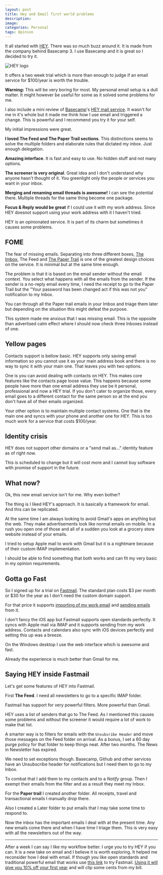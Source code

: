 ```yaml
---
layout: post
title: Hey and Email first world problems
description: 
image: 
categories: Personal
tags: Opinion
---
```


It all started with [HEY](https://hey.com). There was so much buzz around it. It is made from the company behind Basecamp 3. I use Basecamp and it is great so I decided to try it.

<img src="/images/{{ page.slug }}/hey-logo.png" alt="HEY logo" style="max-width: 10.5em">

It offers a two week trial which is more than enough to judge if an email service for $100/year is worth the trouble. 

<!--more-->

<div class="postit-note centered">
<p><strong>Warning:</strong> This will be very boring for most. My personal email setup is a dull matter. It might however be useful for some as it solved some problems for me.</p>
<p>I also include a mini review of <a href="https://basecamp.com">Basecamp</a>'s <a href="https://hey.com">HEY mail service</a>. It wasn't for me in it's whole but it made me think how I use email and triggered a change. This is powerful and I recommend you try it for your self.</p> 
</div>

My initial impressions were great. 

**I loved The Feed and The Paper Trail sections**. This distinctions seems to solve the multiple folders and elaborate rules that dictated my inbox. Just enough delegation.

**Amazing interface**. It is fast and easy to use. No hidden stuff and not many options.

**The screener is very original**. Great idea and I don't understand why anyone hasn't thought of it. You greenlight only the people or services you want in your inbox.

**Merging and renaming email threads is awesome!** I can see the potential there. Multiple threads for the same thing become one package.

**Focus & Reply would be great** if I could use it with my work address. Since HEY doesnot support using your work address with it I haven't tried.

HEY is an opinionated service. It is part of its charm but sometimes it causes some problems.

## FOME

The fear of missing emails. Separating into three different boxes, [The Imbox](https://hey.com/features/the-imbox/), The Feed and [The Paper Trail](https://hey.com/features/paper-trail/) is one of the greatest design choices on the service. It is minimal but at the same time enough.

The problem is that it is based on the email sender without the email context. You select what happens with all the emails from the sender. If the sender is a no-reply email every time, I need the receipt to go to the Paper Trail but the "Your password has been changed act if this was not you" notification to my Inbox.

You can through all the Paper trail emails in your Imbox and triage them later but depending on the situation this might defeat the purpose. 

This system made me anxious that I was missing email. This is the opposite than advertised calm effect where I should now check three Inboxes instead of one.

## Yellow pages

Contacts support is bellow basic. HEY supports only saving email information so you cannot use it as your main address book and there is no way to sync it with your main one. That leaves you with two options.

One is you can avoid dealing with contacts on HEY. This makes core features like the contacts page loose value. This happens because some people have more than one email address they use be it personal, professional and now a HEY trial. If you don't cater to organize those, every email goes to a different contact for the same person so at the end you don't have all of their emails organized.

Your other option is to maintain multiple contact systems. One that is the main one and syncs with your phone and another one for HEY. This is too much work for a service that costs $100/year.

## Identity crisis

HEY does not support other domains or a "send mail as..." identity feature as of right now. 

This is scheduled to change but it will cost more and I cannot buy software with promise of support in the future. 

## What now?

Ok, this new email service isn't for me. Why even bother?

The thing is I liked HEY's approach. It is basically a framework for email. And this can be replicated.

At the same time I am always looking to avoid Gmail's apps on anything but the web. They make  advertisements look like normal emails on mobile. In a rush you open one of those and all of a sudden you look at a grocery store website instead of your emails. 

I tried to setup Apple mail to work with Gmail but it is a nightmare because of their custom IMAP implementation.

I should be able to find something that both works and can fit my very basic in my opinion requirements.

## Gotta go Fast

So I signed up for a trial on [Fastmail](https://ref.fm/u24239032). The standard plan costs $3 per month or $30 for the year as I don't need the custom domain support.

For that price it supports [importing of my work email](https://www.fastmail.com/help/receive/fetchotheremail.html) and [sending emails](https://www.fastmail.com/help/send/identities.html) from it.

I don't fancy the iOS app but Fastmail supports open standards perfectly. It syncs with Apple mail via IMAP and it supports sending from my work address. Contacts and calendars also sync with iOS devices perfectly and setting this up was a breeze.

On the Windows desktop I use the web interface which is awesome and fast.

Already the experience is much better than Gmail for me.

## Saying HEY inside Fastmail

Let's get some features of HEY into Fastmail.

First **The Feed**. I need all newsletters to go to a specific IMAP folder. 

Fastmail has support for very powerful filters. More powerful than Gmail.

HEY uses a list of senders that go to The Feed. As I mentioned this causes some problems and without the screener it would require a lot of work to make that list.

A smarter way is to filters for emails with the `Unsubsribe Header` and move those messages on the Feed folder on arrival. As a bonus, I set a 60 day purge policy for that folder to keep things neat. After two months. The News in Newsletter has expired.

We need to set exceptions though. Basecamp, Github and other services have an Unsubscribe header for notifications but I need them to go to my Inbox.

To combat that I add them to my contacts and to a *Notify* group. Then I exempt their emails from the filter and as a result they meet my Inbox.

For the **Paper trail** I created another folder. All receipts, travel and transactional emails I manually drop there.  

Also I created a Later folder to put emails that I may take some time to respond to. 

Now the inbox has the important emails I deal with at the present time. Any new emails come there and when I have time I triage them. This is very easy with all the newsletters out of the way. 

---

After a week I can say I like my workflow better. I urge you to try HEY if you can. It is a new take on email and I believe it is worth exploring. It helped me reconsider how I deal with email. If though you like open standards and traditional powerful email that works use [this link](https://ref.fm/u24239032) to try Fastmail. [Using it will give you 10% off your first year](https://ref.fm/u24239032) and will clip some cents from my bill.    